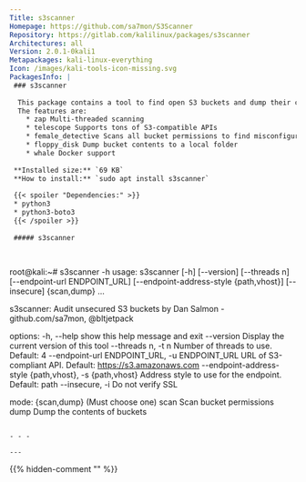 ```yaml
---
Title: s3scanner
Homepage: https://github.com/sa7mon/S3Scanner
Repository: https://gitlab.com/kalilinux/packages/s3scanner
Architectures: all
Version: 2.0.1-0kali1
Metapackages: kali-linux-everything 
Icon: /images/kali-tools-icon-missing.svg
PackagesInfo: |
 ### s3scanner
 
  This package contains a tool to find open S3 buckets and dump their contents.
  The features are:
    * zap Multi-threaded scanning
    * telescope Supports tons of S3-compatible APIs
    * female_detective Scans all bucket permissions to find misconfigurations
    * floppy_disk Dump bucket contents to a local folder
    * whale Docker support
 
 **Installed size:** `69 KB`  
 **How to install:** `sudo apt install s3scanner`  
 
 {{< spoiler "Dependencies:" >}}
 * python3
 * python3-boto3
 {{< /spoiler >}}
 
 ##### s3scanner
 
 
 ```
 root@kali:~# s3scanner -h
 usage: s3scanner [-h] [--version] [--threads n] [--endpoint-url ENDPOINT_URL]
                  [--endpoint-address-style {path,vhost}] [--insecure]
                  {scan,dump} ...
 
 s3scanner: Audit unsecured S3 buckets
            by Dan Salmon - github.com/sa7mon, @bltjetpack
 
 options:
   -h, --help            show this help message and exit
   --version             Display the current version of this tool
   --threads n, -t n     Number of threads to use. Default: 4
   --endpoint-url ENDPOINT_URL, -u ENDPOINT_URL
                         URL of S3-compliant API. Default: https://s3.amazonaws.com
   --endpoint-address-style {path,vhost}, -s {path,vhost}
                         Address style to use for the endpoint. Default: path
   --insecure, -i        Do not verify SSL
 
 mode:
   {scan,dump}           (Must choose one)
     scan                Scan bucket permissions
     dump                Dump the contents of buckets
 ```
 
 - - -
 
---
```

{{% hidden-comment "<!--Do not edit anything above this line-->" %}}
